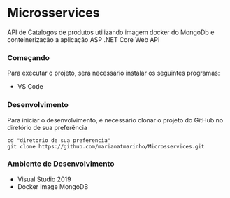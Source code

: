 # Microsservices
API de Catalogos de produtos utilizando imagem docker do MongoDb e conteinerização a aplicação ASP .NET Core Web API

### Começando
Para executar o projeto, será necessário instalar os seguintes programas:
- VS Code

### Desenvolvimento
Para iniciar o desenvolvimento, é necessário clonar o projeto do GitHub no diretório de sua preferência

```
cd "diretorio de sua preferencia"
git clone https://github.com/marianatmarinho/Microsservices.git
```
### Ambiente de Desenvolvimento
- Visual Studio 2019
- Docker image MongoDB

